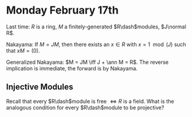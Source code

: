 # Monday February 17th

Last time: $R$ is a ring, $M$ a finitely-generated $R\dash$modules, $J\normal R$.

Nakayama: 
If $M = JM$, then there exists an $x\in R$ with $x = 1 \mod (J)$ such that $xM = (0)$.

Generalized Nakayama:
$M = JM \iff J + \ann M = R$.
The reverse implication is immediate, the forward is by Nakayama.

## Injective Modules

Recall that every $R\dash$module is free $\iff R$ is a field.
What is the analogous condition for every $R\dash$module to be projective?
